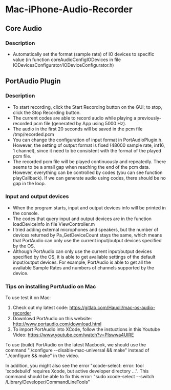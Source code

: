 # Mac-iPhone-Audio-Recorder

## Core Audio
### Description
- Automatically set the format (sample rate) of IO devices to specific value (in function coreAudioConfigIODevices in file  IODevicesConfigurator/IODeviceConfigurator.h)


## PortAudio Plugin

### Description
- To start recording, click the Start Recording button on the GUI; to stop, click the Stop Recording button.
- The current codes are able to record audio while playing a previously-recorded pcm file (generated by App using 5000 Hz).
- The audio in the first 20 seconds will be saved in the pcm file /tmp/recorded.pcm
- You can change the configuration of input format in PortAudioPlugin.h. However, the setting of output format is fixed (48000 sample rate, int16, 1 channel), since it need to be consistent with the format of the played pcm file.
- The recorded pcm file will be played continuously and repeatedly. There seems to be a small gap when reaching the end of the pcm data. However, everything can be controlled by codes (you can see function playCallback). If we can generate audio using codes, there should be no gap in the loop.

### Input and output devices
- When the program starts, input and output devices info will be printed in the console.
- The codes that query input and output devices are in the function loadDeviceInfo in file ViewController.m
- I tried adding external microphones and speakers, but the number of devices returned by Pa\_GetDeviceCount stays the same, which means that PortAudio can only use the current input/output devices specified by the OS.
- Although PortAudio can only use the current input/output devices specified by the OS, it is able to get avaliable settings of the default input/output devices. For example, PortAudio is able to get all the avaliable Sample Rates and numbers of channels supported by the device.

### Tips on installing PortAudio on Mac
To use test it on Mac:

1. Check out my latest code: https://gitlab.com/Hauoli/mac-os-audio-recorder
2. Downlowd PortAudio on this website: http://www.portaudio.com/download.html
3. To import PortAudio into XCode, follow the instuctions in this Youtube Video: https://www.youtube.com/watch?v=PIswwa4UlRE

To use (build) PortAudio on the latest Macbook, we should use the command "./configure --disable-mac-universal && make" instead of "./configure && make" in the video.

In addition, you might also see the error "xcode-select: error: tool 'xcodebuild' requires Xcode, but active developer directory ...". This command should be able to fix this error: "sudo xcode-select --switch /Library/Developer/CommandLineTools"
